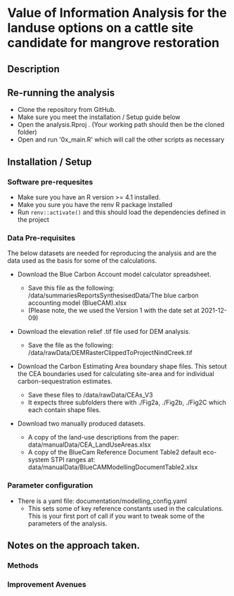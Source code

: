 # Value of Information Analysis for the landuse options on a cattle site candidate for mangrove restoration
## Description



## Re-running the analysis
* Clone the repository from GitHub. 
* Make sure you meet the installation / Setup guide below
* Open the analysis.Rproj . (Your working path should then be the cloned folder)
* Open and run '0x_main.R' which will call the other scripts as necessary

## Installation / Setup
### Software pre-requesites
* Make sure you have an R version >= 4.1 installed.
* Make you sure you have the renv R package installed
* Run `renv::activate()` and this should load the dependencies defined in the project

### Data Pre-requisites
The below datasets are needed for reproducing the analysis and are the data used as the basis for some of the calculations.

* Download the Blue Carbon Account model calculator spreadsheet.
    * Save this file as the following: /data/summariesReportsSynthesisedData/The blue carbon accounting model (BlueCAM).xlsx
    * (Please note, the we used the Version 1 with the date set at 2021-12-09)
    
* Download the elevation relief .tif file used for DEM analysis.
    * Save the file as the following: /data/rawData/DEMRasterClippedToProjectNindCreek.tif
    
* Download the Carbon Estimating Area boundary shape files. This setout the CEA boundaries used for calculating site-area and for individual carbon-sequestration estimates.
    * Save these files to /data/rawData/CEAs_V3
    * It expects three subfolders there with ./Fig2a, ./Fig2b, ./Fig2C which each contain shape files.
    
* Download two manually produced datasets.
    * A copy of the land-use descriptions from the paper: data/manualData/CEA_LandUseAreas.xlsx
    * A copy of the BlueCam Reference Document Table2 default eco-system STPI ranges at: data/manualData/BlueCAMModellingDocumentTable2.xlsx

### Parameter configuration
* There is a yaml file: documentation/modelling_config.yaml
    * This sets some of key reference constants used in the calculations. This is your first port of call if you want to
    tweak some of the parameters of the analysis.


## Notes on the approach taken.
### Methods

### Improvement Avenues
